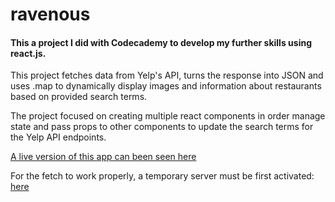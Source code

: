 # ravenous

#### This a project I did with Codecademy to develop my further skills using react.js.


This project fetches data from Yelp's API, turns the response into JSON and uses .map
to dynamically display images and information about restaurants based on provided
search terms.

The project focused on creating multiple react components in order manage state and 
pass props to other components to update the search terms for the Yelp API endpoints.


[A live version of this app can been seen here](http://ravenous-dan-project.surge.sh/)

For the fetch to work properly, a temporary server must be first activated: [here](https://cors-anywhere.herokuapp.com/corsdemo)
